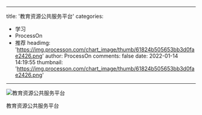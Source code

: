 
---
title: '教育资源公共服务平台'
categories: 
 - 学习
 - ProcessOn
 - 推荐
headimg: 'https://img.processon.com/chart_image/thumb/61824b505653bb3d0fae2426.png'
author: ProcessOn
comments: false
date: 2022-01-14 14:19:55
thumbnail: 'https://img.processon.com/chart_image/thumb/61824b505653bb3d0fae2426.png'
---

<div>   
<img class="thumb" alt="教育资源公共服务平台" src="https://img.processon.com/chart_image/thumb/61824b505653bb3d0fae2426.png" referrerpolicy="no-referrer">
<p>教育资源公共服务平台</p>  
</div>
            